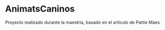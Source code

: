 AnimatsCaninos
==============

Proyecto realizado durante la maestría, basado en el artículo de Pattie Maes